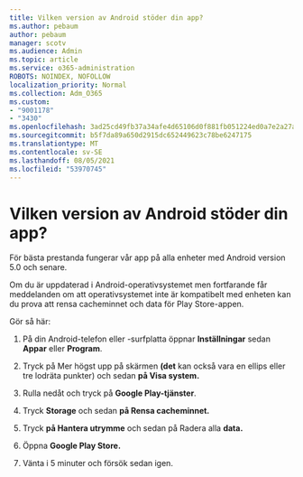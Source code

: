 ```yaml
---
title: Vilken version av Android stöder din app?
ms.author: pebaum
author: pebaum
manager: scotv
ms.audience: Admin
ms.topic: article
ms.service: o365-administration
ROBOTS: NOINDEX, NOFOLLOW
localization_priority: Normal
ms.collection: Adm_O365
ms.custom:
- "9001178"
- "3430"
ms.openlocfilehash: 3ad25cd49fb37a34afe4d65106d0f881fb051224ed0a7e2a27a1fd2f52645433
ms.sourcegitcommit: b5f7da89a650d2915dc652449623c78be6247175
ms.translationtype: MT
ms.contentlocale: sv-SE
ms.lasthandoff: 08/05/2021
ms.locfileid: "53970745"
---
```

# <a name="what-version-of-android-does-your-app-support"></a>Vilken version av Android stöder din app?

För bästa prestanda fungerar vår app på alla enheter med Android version 5.0 och senare.

Om du är uppdaterad i Android-operativsystemet men fortfarande får meddelanden om att operativsystemet inte är kompatibelt med enheten kan du prova att rensa cacheminnet och data för Play Store-appen.

Gör så här: 

1. På din Android-telefon eller -surfplatta öppnar **Inställningar** sedan **Appar** eller **Program**.

2. Tryck på Mer högst upp på skärmen **(det** kan också vara en ellips eller tre lodräta punkter) och sedan **på Visa system.** 

3. Rulla nedåt och tryck på **Google Play-tjänster**. 

4. Tryck **Storage** och sedan **på Rensa cacheminnet.** 

5. Tryck **på Hantera utrymme** och sedan på Radera alla **data.** 

6. Öppna **Google Play Store.** 

7. Vänta i 5 minuter och försök sedan igen. 
